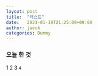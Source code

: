 ```yaml
---
layout: post
title:  "테스트"
date:   2021-01-19T21:25:00+09:00
author: jaeuk
categories: Dummy
---
```


### **오늘 한 것**
1
2
3
`4`
